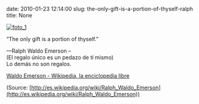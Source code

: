 date: 2010-01-23 12:14:00
slug: the-only-gift-is-a-portion-of-thyself-ralph
title: None

[![foto_1][1]][1]

“The only gift is a portion of thyself.”

—Ralph Waldo Emerson –   
(El regalo único es un pedazo de tí mismo)  
Lo demás no son regalos.

[ Waldo Emerson - Wikipedia, la enciclopedia libre](http://es.wikipedia.org/wiki/Ralph_Waldo_Emerson)

(Source: [http://es.wikipedia.org/wiki/Ralph_Waldo_Emerson](http://es.wikipedia.org/wiki/Ralph_Waldo_Emerson))

[1]: file:///Users/jjdenis/jjdenis.github.com/static/2010-01-23-the-only-gift-is-a-portion-of-thyself-ralph_foto1.jpg
